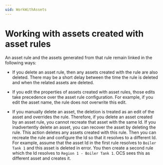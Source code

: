 ```yaml
---
uid: WorkWithAssets
---
```


# Working with assets created with asset rules

<!-- There may be a better title -->

An asset rule and the assets generated from that rule remain linked in the following ways:

 - If you delete an asset rule, then any assets created with the rule are also deleted. There may be a short delay between the time the rule is deleted and when the related assets are deleted. 

 - If you edit the properties of assets created with asset rules, those edits take precedence over the asset rule configuration. For example, if you edit the asset name, the rule does not overwrite this edit.

 - If you manually delete an asset, the deletion is treated as an edit of the asset and overrides the rule. Therefore, if you delete an asset created by an asset rule, you cannot recreate that asset with the same Id. If you inadvertently delete an asset, you can recover the asset by deleting the rule. This action deletes any assets created with this rule. Then you can recreate the rule and configure the Id so that it resolves to a different Id. For example, assume that the asset Id in the first rule resolves to `Boiler Tank 1` and this asset is deleted in error. You then create a second rule which the Id resolves to `Region 1 - Boiler Tank 1`. OCS sees this as different asset and creates it. 
